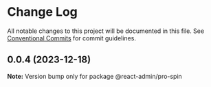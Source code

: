 # Change Log

All notable changes to this project will be documented in this file. See [Conventional Commits](https://conventionalcommits.org) for commit guidelines.

## 0.0.4 (2023-12-18)

**Note:** Version bump only for package @react-admin/pro-spin
